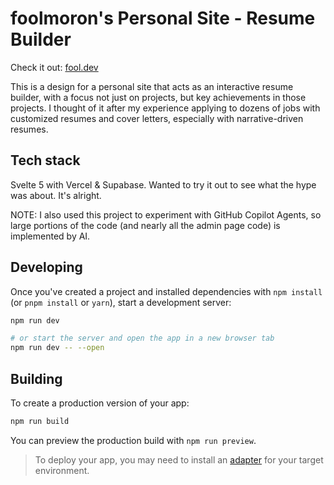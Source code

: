 # foolmoron's Personal Site - Resume Builder

Check it out: [fool.dev](https://fool.dev/)

This is a design for a personal site that acts as an interactive resume builder, with a focus not just on projects, but key achievements in those projects. I thought of it after my experience applying to dozens of jobs with customized resumes and cover letters, especially with narrative-driven resumes.

## Tech stack

Svelte 5 with Vercel & Supabase. Wanted to try it out to see what the hype was about. It's alright.

NOTE: I also used this project to experiment with GitHub Copilot Agents, so large portions of the code (and nearly all the admin page code) is implemented by AI.

## Developing

Once you've created a project and installed dependencies with `npm install` (or `pnpm install` or `yarn`), start a development server:

```bash
npm run dev

# or start the server and open the app in a new browser tab
npm run dev -- --open
```

## Building

To create a production version of your app:

```bash
npm run build
```

You can preview the production build with `npm run preview`.

> To deploy your app, you may need to install an [adapter](https://svelte.dev/docs/kit/adapters) for your target environment.
